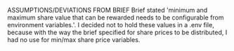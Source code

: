 ASSUMPTIONS/DEVIATIONS FROM BRIEF
Brief stated 'minimum and maximum share value that can be rewarded needs to be configurable from environment variables.'. I decided not to hold these values in a .env file, because with the way the brief specified for share prices to be distributed, I had no use for min/max share price variables.